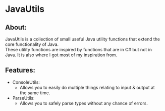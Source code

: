 # JavaUtils
## About:
JavaUtils is a collection of small useful Java utility functions that extend the core functionality of Java.  
These utility functions are inspired by functions that are in C# but not in Java. It is also where I got most of my inspiration from.
## Features:  
- ConsoleUtils:
  - Allows you to easily do multiple things relating to input & output at the same time.
- ParseUtils:
  - Allows you to safely parse types without any chance of errors.